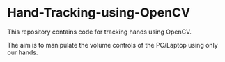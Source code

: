# Hand-Tracking-using-OpenCV
This repository contains code for tracking hands using OpenCV.

The aim is to manipulate the volume controls of the PC/Laptop using only our hands.
